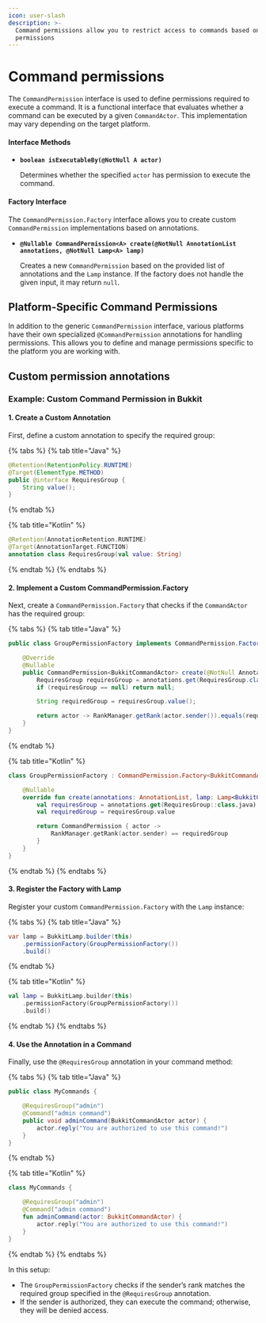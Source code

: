 ```yaml
---
icon: user-slash
description: >-
  Command permissions allow you to restrict access to commands based on user
  permissions
---
```


# Command permissions

The `CommandPermission` interface is used to define permissions required to execute a command. It is a functional interface that evaluates whether a command can be executed by a given `CommandActor`. This implementation may vary depending on the target platform.

#### Interface Methods

*   **`boolean isExecutableBy(@NotNull A actor)`**

    Determines whether the specified `actor` has permission to execute the command.

#### Factory Interface

The `CommandPermission.Factory` interface allows you to create custom `CommandPermission` implementations based on annotations.

*   **`@Nullable CommandPermission<A> create(@NotNull AnnotationList annotations, @NotNull Lamp<A> lamp)`**

    Creates a new `CommandPermission` based on the provided list of annotations and the `Lamp` instance. If the factory does not handle the given input, it may return `null`.

## Platform-Specific Command Permissions

In addition to the generic `CommandPermission` interface, various platforms have their own specialized `@CommandPermission` annotations for handling permissions. This allows you to define and manage permissions specific to the platform you are working with.

## Custom permission annotations

### Example: Custom Command Permission in Bukkit

#### 1. Create a Custom Annotation

First, define a custom annotation to specify the required group:

{% tabs %}
{% tab title="Java" %}
```java
@Retention(RetentionPolicy.RUNTIME)
@Target(ElementType.METHOD)
public @interface RequiresGroup {
    String value();
}
```
{% endtab %}

{% tab title="Kotlin" %}
```kotlin
@Retention(AnnotationRetention.RUNTIME)
@Target(AnnotationTarget.FUNCTION)
annotation class RequiresGroup(val value: String)
```
{% endtab %}
{% endtabs %}

#### 2. Implement a Custom CommandPermission.Factory

Next, create a `CommandPermission.Factory` that checks if the `CommandActor` has the required group:

{% tabs %}
{% tab title="Java" %}
```java
public class GroupPermissionFactory implements CommandPermission.Factory<BukkitCommandActor> {

    @Override
    @Nullable
    public CommandPermission<BukkitCommandActor> create(@NotNull AnnotationList annotations, @NotNull Lamp<BukkitCommandActor> lamp) {
        RequiresGroup requiresGroup = annotations.get(RequiresGroup.class);
        if (requiresGroup == null) return null;

        String requiredGroup = requiresGroup.value();

        return actor -> RankManager.getRank(actor.sender()).equals(requiredGroup);
    }
}
```
{% endtab %}

{% tab title="Kotlin" %}
```kotlin
class GroupPermissionFactory : CommandPermission.Factory<BukkitCommandActor> {

    @Nullable
    override fun create(annotations: AnnotationList, lamp: Lamp<BukkitCommandActor>): CommandPermission<BukkitCommandActor>? {
        val requiresGroup = annotations.get(RequiresGroup::class.java) ?: return null
        val requiredGroup = requiresGroup.value

        return CommandPermission { actor ->
            RankManager.getRank(actor.sender) == requiredGroup
        }
    }
}

```
{% endtab %}
{% endtabs %}

#### 3. Register the Factory with Lamp

Register your custom `CommandPermission.Factory` with the `Lamp` instance:

{% tabs %}
{% tab title="Java" %}
```java
var lamp = BukkitLamp.builder(this)
    .permissionFactory(GroupPermissionFactory())
    .build()
```
{% endtab %}

{% tab title="Kotlin" %}
```kotlin
val lamp = BukkitLamp.builder(this)
    .permissionFactory(GroupPermissionFactory())
    .build()
```
{% endtab %}
{% endtabs %}

#### 4. Use the Annotation in a Command

Finally, use the `@RequiresGroup` annotation in your command method:

{% tabs %}
{% tab title="Java" %}
```java
public class MyCommands {

    @RequiresGroup("admin")
    @Command("admin command")
    public void adminCommand(BukkitCommandActor actor) {
        actor.reply("You are authorized to use this command!")
    }
}
```
{% endtab %}

{% tab title="Kotlin" %}
```kotlin
class MyCommands {

    @RequiresGroup("admin")
    @Command("admin command")
    fun adminCommand(actor: BukkitCommandActor) {
        actor.reply("You are authorized to use this command!")
    }
}
```
{% endtab %}
{% endtabs %}

In this setup:

* The `GroupPermissionFactory` checks if the sender’s rank matches the required group specified in the `@RequiresGroup` annotation.
* If the sender is authorized, they can execute the command; otherwise, they will be denied access.
